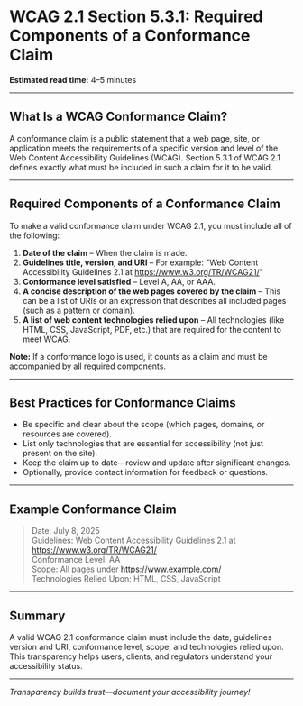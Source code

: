 <!---
title: 5.3.1 - Required Components of a Conformance Claim
series: Making the Web Accessible for All
description: A practical guide to WCAG 2.1 Section 5.3.1, which details the required components for making a valid accessibility conformance claim.
keywords: wcag 5.3.1, conformance claim, accessibility, web standards, required components, documentation
image: WCAG-Series-5.3.1.png
imageAlt: Blue text on yellow background saying, "Web Content Accessibility Guidelines (WCAG) 5.3.1 Explained, Required Components of a Conformance Claim"
status: published
date: 2025-07-08
excerpt: This section explains the specific required components for a valid WCAG 2.1 conformance claim, including what must be included and best practices.
previous: /wcag/WCAG-Guideline-5-2-5-Non-Interference-Explained, Guideline 5.2.5 - Non-Interference
next: /wcag/WCAG-Guideline-5-3-2-Statement-of-Partial-Conformance-Language-Explained, Guideline 5.3.2 - Statement of Partial Conformance: Language
--->

# **WCAG 2.1 Section 5.3.1: Required Components of a Conformance Claim**

**Estimated read time:** 4–5 minutes

---

## **What Is a WCAG Conformance Claim?**

A conformance claim is a public statement that a web page, site, or application meets the requirements of a specific version and level of the Web Content Accessibility Guidelines (WCAG). Section 5.3.1 of WCAG 2.1 defines exactly what must be included in such a claim for it to be valid.

---

## **Required Components of a Conformance Claim**

To make a valid conformance claim under WCAG 2.1, you must include all of the following:

1. **Date of the claim** – When the claim is made.
2. **Guidelines title, version, and URI** – For example: "Web Content Accessibility Guidelines 2.1 at https://www.w3.org/TR/WCAG21/"
3. **Conformance level satisfied** – Level A, AA, or AAA.
4. **A concise description of the web pages covered by the claim** – This can be a list of URIs or an expression that describes all included pages (such as a pattern or domain).
5. **A list of web content technologies relied upon** – All technologies (like HTML, CSS, JavaScript, PDF, etc.) that are required for the content to meet WCAG.

**Note:** If a conformance logo is used, it counts as a claim and must be accompanied by all required components.

---

## **Best Practices for Conformance Claims**

- Be specific and clear about the scope (which pages, domains, or resources are covered).
- List only technologies that are essential for accessibility (not just present on the site).
- Keep the claim up to date—review and update after significant changes.
- Optionally, provide contact information for feedback or questions.

---

## **Example Conformance Claim**

> Date: July 8, 2025  
> Guidelines: Web Content Accessibility Guidelines 2.1 at https://www.w3.org/TR/WCAG21/  
> Conformance Level: AA  
> Scope: All pages under https://www.example.com/  
> Technologies Relied Upon: HTML, CSS, JavaScript

---

## **Summary**

A valid WCAG 2.1 conformance claim must include the date, guidelines version and URI, conformance level, scope, and technologies relied upon. This transparency helps users, clients, and regulators understand your accessibility status.

---

_Transparency builds trust—document your accessibility journey!_
